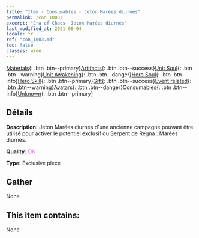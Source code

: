 ```yaml
---
title: "Item - Consumables - Jeton Marées diurnes"
permalink: /con_1003/
excerpt: "Era of Chaos  Jeton Marées diurnes"
last_modified_at: 2021-08-04
locale: fr
ref: "con_1003.md"
toc: false
classes: wide
---
```

 [Materials](/ItemsFR/){: .btn .btn--primary}[Artifacts](/ItemsFR/Artifacts/){: .btn .btn--success}[Unit Soul](/ItemsFR/UnitSoul/){: .btn .btn--warning}[Unit Awakening](/ItemsFR/UnitAwakening/){: .btn .btn--danger}[Hero Soul](/ItemsFR/HeroSoul/){: .btn .btn--info}[Hero Skill](/ItemsFR/HeroSkill/){: .btn .btn--primary}[Gift](/ItemsFR/Gift/){: .btn .btn--success}[Event related](/ItemsFR/Events/){: .btn .btn--warning}[Avatars](/ItemsFR/Avatars/){: .btn .btn--danger}[Consumables](/ItemsFR/Consumables/){: .btn .btn--info}[Unknown](/ItemsFR/Unknown/){: .btn .btn--primary}

## Détails
 **Description:** Jeton Marées diurnes d'une ancienne campagne pouvant être utilisé pour activer le potentiel exclusif du Serpent de Regna : Marées diurnes.

 **Quality:** <span style="color: #DA70D6">OK</span>

 **Type:** Exclusive piece

## Gather

  None

## This item contains:

  None

